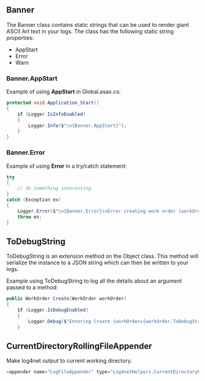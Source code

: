 ## Banner
The Banner class contains static strings that can be used to render giant ASCII Art text in your logs. The class has the following static string properties:
* AppStart
* Error
* Warn
### Banner.AppStart
Example of using **AppStart** in Global.asax.cs:
```C#
protected void Application_Start()
{
    if (Logger.IsInfoEnabled)
    {
        Logger.Info($"\n{Banner.AppStart}");
    }
}
```
### Banner.Error
Example of using **Error** in a try/catch statement:
```C#
try
{
    // do something interesting
}
catch (Exception ex)
{
    Logger.Error($"\n{Banner.Error}\nError creating work order (workOrder={workOrder.ToDebugString()})", ex);
    throw ex;
}
```
## ToDebugString
ToDebugString is an extension method on the Object class. This method will serialize the instance to a JSON string which can then be written to your logs.

Example using ToDebugString to log all the details about an argument passed to a method:
```C#
public WorkOrder Create(WorkOrder workOrder)
{
    if (Logger.IsDebugEnabled)
    {
        Logger.Debug($"Entering Create (workOrder={workOrder.ToDebugString()})");
    }
```
## CurrentDirectoryRollingFileAppender
Make log4net output to current working directory.
```C#
<appender name="LogFileAppender" type="Log4netHelpers.CurrentDirectoryRollingFileAppender, Log4netHelpers">
```